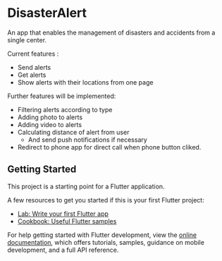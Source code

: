 # DisasterAlert

An app that enables the management of disasters and accidents from a single center.

Current features : 
- Send alerts
- Get alerts
- Show alerts with their locations from one page

Further features will be implemented: 
- Filtering alerts according to type
- Adding photo to alerts
- Adding video to alerts
- Calculating distance of alert from user
  * And send push notifications if necessary
- Redirect to phone app for direct call when phone button cliked.




## Getting Started

This project is a starting point for a Flutter application.

A few resources to get you started if this is your first Flutter project:

- [Lab: Write your first Flutter app](https://docs.flutter.dev/get-started/codelab)
- [Cookbook: Useful Flutter samples](https://docs.flutter.dev/cookbook)

For help getting started with Flutter development, view the
[online documentation](https://docs.flutter.dev/), which offers tutorials,
samples, guidance on mobile development, and a full API reference.
